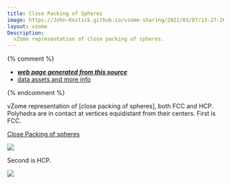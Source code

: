 ```yaml
---
title: Close Packing of Spheres
image: https://John-Kostick.github.io/vzome-sharing/2022/03/07/13-27-26-60-gon field-Trackball-FCC/60-gon field-Trackball-FCC.png
layout: vzome
Description:
  vZome representation of close packing of spheres.  
---
```


{% comment %}
 - [***web page generated from this source***][post]
 - [data assets and more info][github]

[post]: <https://John-Kostick.github.io/vzome-sharing/2022/03/07/60-gon field-Trackball-FCC-13-27-26.html>
[github]: <https://github.com/John-Kostick/vzome-sharing/tree/main/2022/03/07/13-27-26-60-gon field-Trackball-FCC/>
{% endcomment %}

  vZome representation of [close packing of spheres], both FCC and HCP.  Polyhedra are in contact at vertices equidistant from their centers. First is FCC. 
  
  [Close Packing of spheres](https://en.wikipedia.org/wiki/Close-packing_of_equal_spheres)

<vzome-viewer style="width: 100%; height: 100vh;"
       src="https://John-Kostick.github.io/vzome-sharing/2022/03/07/13-27-26-60-gon field-Trackball-FCC/60-gon field-Trackball-FCC.vZome" >
  <img src="https://John-Kostick.github.io/vzome-sharing/2022/03/07/13-27-26-60-gon field-Trackball-FCC/60-gon field-Trackball-FCC.png" />
</vzome-viewer>

Second is HCP.

<vzome-viewer style="width: 100%; height: 100vh;"
       src="https://John-Kostick.github.io/vzome-sharing/2022/03/07/13-28-00-60-gon field-Trackball-HCP/60-gon field-Trackball-HCP.vZome" >
  <img src="https://John-Kostick.github.io/vzome-sharing/2022/03/07/13-28-00-60-gon field-Trackball-HCP/60-gon field-Trackball-HCP.png" />
</vzome-viewer>
